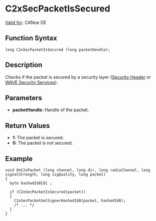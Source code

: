 # C2xSecPacketIsSecured

[Valid for](../../../Shared/FeatureAvailability.md): CANoe DE

## Function Syntax

```plaintext
long C2xSecPacketIsSecured (long packetHandle);
```

## Description

Checks if the packet is secured by a security layer ([Security Header](../../../CANoeCANalyzer/Car2x/protocols/geoNetworking302/protocolGeoNetworkingSH.md) or [WAVE Security Services](../../../CANoeCANalyzer/Car2x/protocols/wave/protocolWaveSecurityServices.md)).

## Parameters

- **packetHandle**: Handle of the packet.

## Return Values

- **1**: The packet is secured.
- **0**: The packet is not secured.

## Example

```plaintext
void OnC2xPacket (long channel, long dir, long radioChannel, long signalStrength, long sigQuality, long packet)
{
  byte hashedId8[8] ;

  if (C2xSecPacketIsSecured(packet))
  {
    C2xSecPacketGetSignerHashedId8(packet, hashedId8);
    /* ... */
  }
}
```
